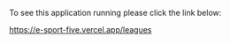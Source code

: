 To see this application running please click the link below:

https://e-sport-five.vercel.app/leagues